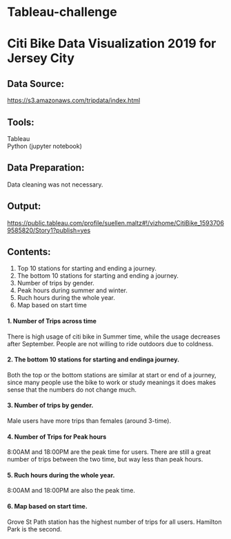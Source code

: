 # Tableau-challenge

# Citi Bike Data Visualization 2019 for Jersey City

## Data Source: 
https://s3.amazonaws.com/tripdata/index.html

## Tools: 
Tableau<br>
Python (jupyter notebook)

## Data Preparation:
Data cleaning was not necessary. 

## Output:
https://public.tableau.com/profile/suellen.maltz#!/vizhome/CitiBike_15937069585820/Story1?publish=yes
<br>

## Contents:
1. Top 10 stations for starting and ending a journey.
2. The bottom 10 stations for starting and ending a journey.
3. Number of trips by gender.
4. Peak hours during summer and winter.
5. Ruch hours during the whole year.
6. Map based on start time

#### 1. Number of Trips across time
There is high usage of citi bike in Summer time, while the usage decreases after September. People are not willing to ride outdoors due to coldness.<br>

#### 2. The bottom 10 stations for starting and endinga journey.
Both the top or the bottom stations are similar at start or end of a journey, since many people use the bike to work or study meanings it does makes sense that the numbers do not change much. <br>

#### 3. Number of trips by gender.
Male users have more trips than females (around 3-time). <br>

#### 4. Number of Trips for Peak hours
8:00AM and 18:00PM are the peak time for users. There are still a great number of trips between the two time, but way less than peak hours.<br>

#### 5. Ruch hours during the whole year.
8:00AM and 18:00PM are also the peak time.<br>

#### 6. Map based on start time.
Grove St Path station has the highest number of trips for all users. Hamilton Park is the second.<br>
